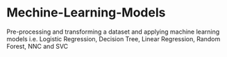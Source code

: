 # Mechine-Learning-Models
Pre-processing and transforming a dataset and applying machine learning models i.e. Logistic Regression,  Decision Tree, Linear Regression, Random Forest, NNC and SVC
